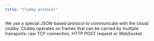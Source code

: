 ```yaml
---
title: "Clubby protocol"
---
```


We use a special JSON-based protocol to communicate with the cloud: clubby.
Clubby operates on frames that can be carried by multiple transports: raw TCP
connection, HTTP POST request or WebSocket.
